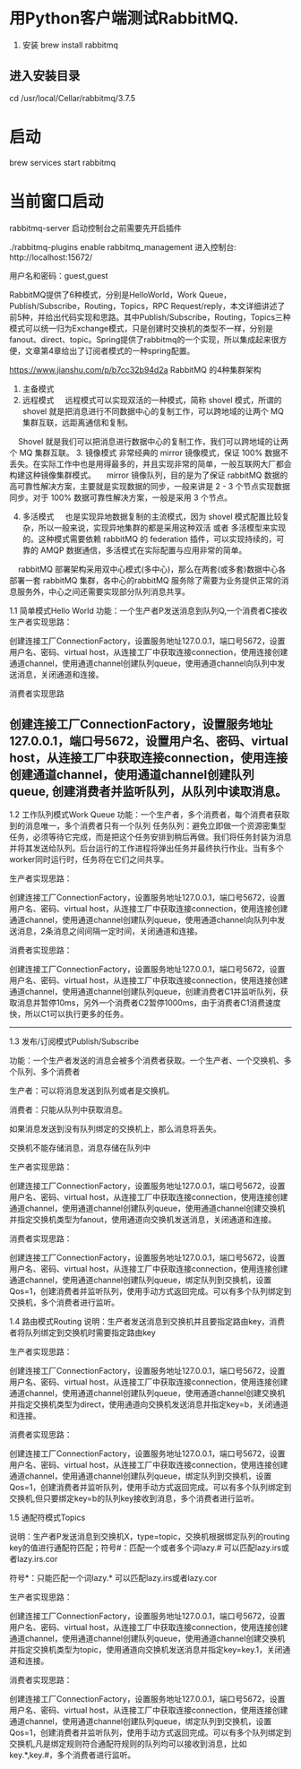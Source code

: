 # 用Python客户端测试RabbitMQ.

1. 安装
brew install rabbitmq

## 进入安装目录
cd /usr/local/Cellar/rabbitmq/3.7.5

# 启动
brew services start rabbitmq
# 当前窗口启动
rabbitmq-server
启动控制台之前需要先开启插件

./rabbitmq-plugins enable rabbitmq_management
进入控制台: http://localhost:15672/

用户名和密码：guest,guest

RabbitMQ提供了6种模式，分别是HelloWorld，Work Queue，Publish/Subscribe，Routing，Topics，RPC Request/reply，本文详细讲述了前5种，并给出代码实现和思路。其中Publish/Subscribe，Routing，Topics三种模式可以统一归为Exchange模式，只是创建时交换机的类型不一样，分别是fanout、direct、topic。Spring提供了rabbitmq的一个实现，所以集成起来很方便，文章第4章给出了订阅者模式的一种spring配置。


https://www.jianshu.com/p/b7cc32b94d2a
RabbitMQ 的4种集群架构
1. 主备模式
2. 远程模式
    远程模式可以实现双活的一种模式，简称 shovel 模式，所谓的 shovel 就是把消息进行不同数据中心的复制工作，可以跨地域的让两个 MQ 集群互联，远距离通信和复制。

    Shovel 就是我们可以把消息进行数据中心的复制工作，我们可以跨地域的让两个 MQ 集群互联。
3. 镜像模式
    非常经典的 mirror 镜像模式，保证 100% 数据不丢失。在实际工作中也是用得最多的，并且实现非常的简单，一般互联网大厂都会构建这种镜像集群模式。
    mirror 镜像队列，目的是为了保证 rabbitMQ 数据的高可靠性解决方案，主要就是实现数据的同步，一般来讲是 2 - 3 个节点实现数据同步。对于 100% 数据可靠性解决方案，一般是采用 3 个节点。

4. 多活模式
    也是实现异地数据复制的主流模式，因为 shovel 模式配置比较复杂，所以一般来说，实现异地集群的都是采用这种双活 或者 多活模型来实现的。这种模式需要依赖 rabbitMQ 的 federation 插件，可以实现持续的，可靠的 AMQP 数据通信，多活模式在实际配置与应用非常的简单。

    rabbitMQ 部署架构采用双中心模式(多中心)，那么在两套(或多套)数据中心各部署一套 rabbitMQ 集群，各中心的rabbitMQ 服务除了需要为业务提供正常的消息服务外，中心之间还需要实现部分队列消息共享。







1.1 简单模式Hello World
功能：一个生产者P发送消息到队列Q,一个消费者C接收
生产者实现思路：

创建连接工厂ConnectionFactory，设置服务地址127.0.0.1，端口号5672，设置用户名、密码、virtual host，从连接工厂中获取连接connection，使用连接创建通道channel，使用通道channel创建队列queue，使用通道channel向队列中发送消息，关闭通道和连接。

消费者实现思路

创建连接工厂ConnectionFactory，设置服务地址127.0.0.1，端口号5672，设置用户名、密码、virtual host，从连接工厂中获取连接connection，使用连接创建通道channel，使用通道channel创建队列queue, 创建消费者并监听队列，从队列中读取消息。
---

1.2 工作队列模式Work Queue
功能：一个生产者，多个消费者，每个消费者获取到的消息唯一，多个消费者只有一个队列
任务队列：避免立即做一个资源密集型任务，必须等待它完成，而是把这个任务安排到稍后再做。我们将任务封装为消息并将其发送给队列。后台运行的工作进程将弹出任务并最终执行作业。当有多个worker同时运行时，任务将在它们之间共享。

生产者实现思路：

创建连接工厂ConnectionFactory，设置服务地址127.0.0.1，端口号5672，设置用户名、密码、virtual host，从连接工厂中获取连接connection，使用连接创建通道channel，使用通道channel创建队列queue，使用通道channel向队列中发送消息，2条消息之间间隔一定时间，关闭通道和连接。

消费者实现思路：

创建连接工厂ConnectionFactory，设置服务地址127.0.0.1，端口号5672，设置用户名、密码、virtual host，从连接工厂中获取连接connection，使用连接创建通道channel，使用通道channel创建队列queue，创建消费者C1并监听队列，获取消息并暂停10ms，另外一个消费者C2暂停1000ms，由于消费者C1消费速度快，所以C1可以执行更多的任务。

---
1.3 发布/订阅模式Publish/Subscribe

功能：一个生产者发送的消息会被多个消费者获取。一个生产者、一个交换机、多个队列、多个消费者

生产者：可以将消息发送到队列或者是交换机。

消费者：只能从队列中获取消息。

如果消息发送到没有队列绑定的交换机上，那么消息将丢失。

交换机不能存储消息，消息存储在队列中

生产者实现思路：

创建连接工厂ConnectionFactory，设置服务地址127.0.0.1，端口号5672，设置用户名、密码、virtual host，从连接工厂中获取连接connection，使用连接创建通道channel，使用通道channel创建队列queue，使用通道channel创建交换机并指定交换机类型为fanout，使用通道向交换机发送消息，关闭通道和连接。

消费者实现思路：

创建连接工厂ConnectionFactory，设置服务地址127.0.0.1，端口号5672，设置用户名、密码、virtual host，从连接工厂中获取连接connection，使用连接创建通道channel，使用通道channel创建队列queue，绑定队列到交换机，设置Qos=1，创建消费者并监听队列，使用手动方式返回完成。可以有多个队列绑定到交换机，多个消费者进行监听。

1.4 路由模式Routing
说明：生产者发送消息到交换机并且要指定路由key，消费者将队列绑定到交换机时需要指定路由key

生产者实现思路：

创建连接工厂ConnectionFactory，设置服务地址127.0.0.1，端口号5672，设置用户名、密码、virtual host，从连接工厂中获取连接connection，使用连接创建通道channel，使用通道channel创建队列queue，使用通道channel创建交换机并指定交换机类型为direct，使用通道向交换机发送消息并指定key=b，关闭通道和连接。

消费者实现思路：

创建连接工厂ConnectionFactory，设置服务地址127.0.0.1，端口号5672，设置用户名、密码、virtual host，从连接工厂中获取连接connection，使用连接创建通道channel，使用通道channel创建队列queue，绑定队列到交换机，设置Qos=1，创建消费者并监听队列，使用手动方式返回完成。可以有多个队列绑定到交换机,但只要绑定key=b的队列key接收到消息，多个消费者进行监听。


1.5 通配符模式Topics  

说明：生产者P发送消息到交换机X，type=topic，交换机根据绑定队列的routing key的值进行通配符匹配；符号#：匹配一个或者多个词lazy.# 可以匹配lazy.irs或者lazy.irs.cor

符号*：只能匹配一个词lazy.* 可以匹配lazy.irs或者lazy.cor

生产者实现思路：

创建连接工厂ConnectionFactory，设置服务地址127.0.0.1，端口号5672，设置用户名、密码、virtual host，从连接工厂中获取连接connection，使用连接创建通道channel，使用通道channel创建队列queue，使用通道channel创建交换机并指定交换机类型为topic，使用通道向交换机发送消息并指定key=key.1，关闭通道和连接。

消费者实现思路：

创建连接工厂ConnectionFactory，设置服务地址127.0.0.1，端口号5672，设置用户名、密码、virtual host，从连接工厂中获取连接connection，使用连接创建通道channel，使用通道channel创建队列queue，绑定队列到交换机，设置Qos=1，创建消费者并监听队列，使用手动方式返回完成。可以有多个队列绑定到交换机,凡是绑定规则符合通配符规则的队列均可以接收到消息，比如key.*,key.#，多个消费者进行监听。

 